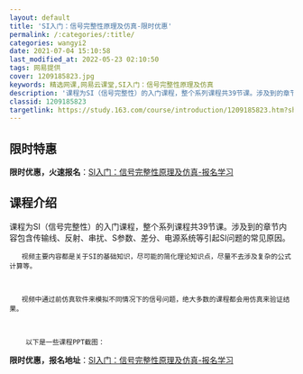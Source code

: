 ```yaml
---
layout: default
title: 'SI入门：信号完整性原理及仿真-限时优惠'
permalink: /:categories/:title/
categories: wangyi2
date: 2021-07-04 15:10:58
last_modified_at: 2022-05-23 02:10:50
tags: 网易提供
cover: 1209185823.jpg
keywords: 精选网课,网易云课堂,SI入门：信号完整性原理及仿真
description: '课程为SI（信号完整性）的入门课程，整个系列课程共39节课。涉及到的章节内容包含传输线、反射、串扰、S参数、差分、电源系'
classid: 1209185823
targetlink: https://study.163.com/course/introduction/1209185823.htm?share=1&shareId=1025206652&utm_campaign=share&utm_medium=iphoneShare&utm_source=&utm_u=1025206652
---
```


## 限时特惠

**限时优惠，火速报名**：[SI入门：信号完整性原理及仿真-报名学习](https://study.163.com/course/introduction/1209185823.htm?share=1&shareId=1025206652&utm_campaign=share&utm_medium=iphoneShare&utm_source=&utm_u=1025206652)

## 课程介绍

课程为SI（信号完整性）的入门课程，整个系列课程共39节课。涉及到的章节内容包含传输线、反射、串扰、S参数、差分、电源系统等引起SI问题的常见原因。



       视频主要内容都是关于SI的基础知识，尽可能的简化理论知识点，尽量不去涉及复杂的公式计算等。



       视频中通过前仿真软件来模拟不同情况下的信号问题，绝大多数的课程都会用仿真来验证结果。



        以下是一些课程PPT截图：

**限时优惠，报名地址**：[SI入门：信号完整性原理及仿真-报名学习](https://study.163.com/course/introduction/1209185823.htm?share=1&shareId=1025206652&utm_campaign=share&utm_medium=iphoneShare&utm_source=&utm_u=1025206652)

